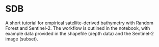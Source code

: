 # SDB
A short tutorial for empirical satellite-derived bathymetry with Random Forest and Sentinel-2. The workflow is outlined in the notebook, with example data provided in the shapefile (depth data) and the Sentinel-2 image (subset).
